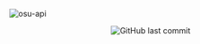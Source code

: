 ![osu-api](https://socialify.git.ci/andhkdwmln/osu-api/image?description=1&font=KoHo&forks=1&issues=1&language=1&name=1&owner=1&pattern=Circuit%20Board&pulls=1&stargazers=1&theme=Dark)

<div align="center">
  <img alt="GitHub last commit" src="https://img.shields.io/github/last-commit/andhkdwmln/osu-api?style=for-the-badge">
</div>
